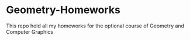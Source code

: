 Geometry-Homeworks
==================

This repo hold all my homeworks for the optional course of Geometry and Computer Graphics
